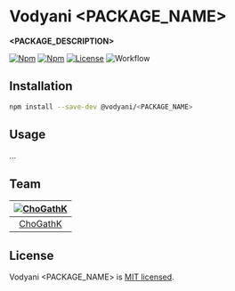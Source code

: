# Vodyani <PACKAGE_NAME>

**<PACKAGE_DESCRIPTION>**

[![Npm](https://img.shields.io/npm/v/@vodyani/<PACKAGE_NAME>)](https://www.npmjs.com/package/@vodyani/<PACKAGE_NAME>)
[![Npm](https://img.shields.io/npm/dm/@vodyani/<PACKAGE_NAME>)](https://www.npmjs.com/package/@vodyani/<PACKAGE_NAME>)
[![License](https://img.shields.io/github/license/vodyani/<PACKAGE_NAME>)](LICENSE)
![Workflow](https://github.com/vodyani/<PACKAGE_NAME>/actions/workflows/release.yml/badge.svg)

## Installation

```sh
npm install --save-dev @vodyani/<PACKAGE_NAME>
```

## Usage

...

## Team

|[![ChoGathK](https://github.com/chogathK.png?size=100)](https://github.com/chogathK)|
|:-:|
|[ChoGathK](https://github.com/chogathK)|

## License

Vodyani <PACKAGE_NAME> is [MIT licensed](LICENSE).
